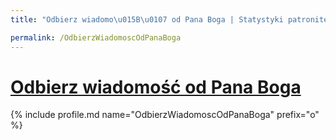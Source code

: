 ```yaml
---
title: "Odbierz wiadomo\u015B\u0107 od Pana Boga | Statystyki patronite.pl | Patromierz"

permalink: /OdbierzWiadomoscOdPanaBoga
---
```


# [Odbierz wiadomość od Pana Boga](https://patronite.pl/OdbierzWiadomoscOdPanaBoga)

{% include profile.md name="OdbierzWiadomoscOdPanaBoga" prefix="o" %}
